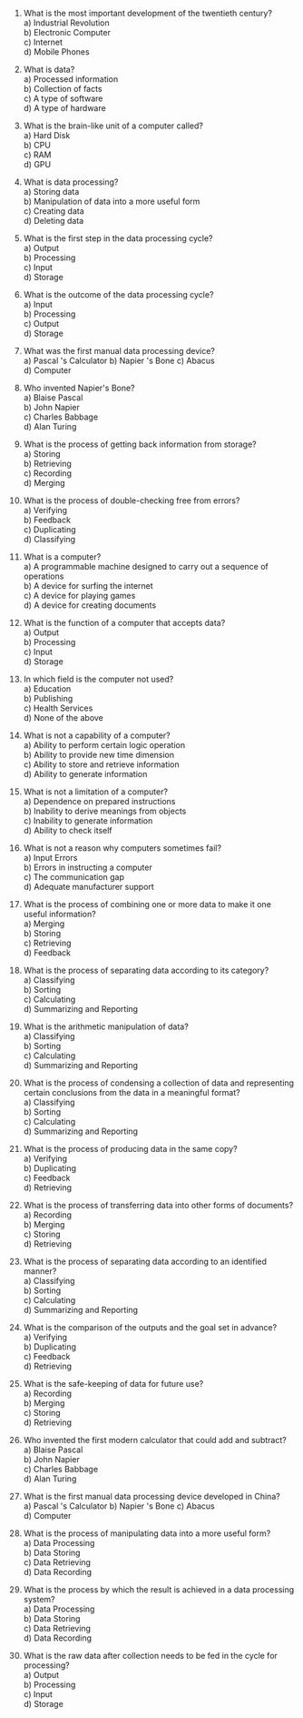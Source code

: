 1. What is the most important development of the twentieth century?  
   a) Industrial Revolution  
   b) Electronic Computer  
   c) Internet  
   d) Mobile Phones  

2. What is data?  
   a) Processed information  
   b) Collection of facts  
   c) A type of software  
   d) A type of hardware  

3. What is the brain-like unit of a computer called?  
   a) Hard Disk  
   b) CPU  
   c) RAM  
   d) GPU  

4. What is data processing?  
   a) Storing data  
   b) Manipulation of data into a more useful form  
   c) Creating data  
   d) Deleting data  

5. What is the first step in the data processing cycle?  
   a) Output  
   b) Processing  
   c) Input  
   d) Storage  

6. What is the outcome of the data processing cycle?  
   a) Input  
   b) Processing  
   c) Output  
   d) Storage  

7. What was the first manual data processing device?  
   a) Pascal  's Calculator
   b) Napier  's Bone
   c) Abacus  
   d) Computer  

8. Who invented Napier's Bone?  
   a) Blaise Pascal  
   b) John Napier  
   c) Charles Babbage  
   d) Alan Turing  

9. What is the process of getting back information from storage?  
   a) Storing  
   b) Retrieving  
   c) Recording  
   d) Merging  

10. What is the process of double-checking free from errors?  
    a) Verifying  
    b) Feedback  
    c) Duplicating  
    d) Classifying  

11. What is a computer?  
    a) A programmable machine designed to carry out a sequence of operations  
    b) A device for surfing the internet  
    c) A device for playing games  
    d) A device for creating documents  

12. What is the function of a computer that accepts data?  
    a) Output  
    b) Processing  
    c) Input  
    d) Storage  

13. In which field is the computer not used?  
    a) Education  
    b) Publishing  
    c) Health Services  
    d) None of the above  

14. What is not a capability of a computer?  
    a) Ability to perform certain logic operation  
    b) Ability to provide new time dimension  
    c) Ability to store and retrieve information  
    d) Ability to generate information  

15. What is not a limitation of a computer?  
    a) Dependence on prepared instructions  
    b) Inability to derive meanings from objects  
    c) Inability to generate information  
    d) Ability to check itself  

16. What is not a reason why computers sometimes fail?  
    a) Input Errors  
    b) Errors in instructing a computer  
    c) The communication gap  
    d) Adequate manufacturer support  

17. What is the process of combining one or more data to make it one useful information?  
    a) Merging  
    b) Storing  
    c) Retrieving  
    d) Feedback  

18. What is the process of separating data according to its category?  
    a) Classifying  
    b) Sorting  
    c) Calculating  
    d) Summarizing and Reporting  

19. What is the arithmetic manipulation of data?  
    a) Classifying  
    b) Sorting  
    c) Calculating  
    d) Summarizing and Reporting  

20. What is the process of condensing a collection of data and representing certain conclusions from the data in a meaningful format?  
    a) Classifying  
    b) Sorting  
    c) Calculating  
    d) Summarizing and Reporting  

21. What is the process of producing data in the same copy?  
    a) Verifying  
    b) Duplicating  
    c) Feedback  
    d) Retrieving  

22. What is the process of transferring data into other forms of documents?  
    a) Recording  
    b) Merging  
    c) Storing  
    d) Retrieving  

23. What is the process of separating data according to an identified manner?  
    a) Classifying  
    b) Sorting  
    c) Calculating  
    d) Summarizing and Reporting  

24. What is the comparison of the outputs and the goal set in advance?  
    a) Verifying  
    b) Duplicating  
    c) Feedback  
    d) Retrieving  

25. What is the safe-keeping of data for future use?  
    a) Recording  
    b) Merging  
    c) Storing  
    d) Retrieving  

26. Who invented the first modern calculator that could add and subtract?  
    a) Blaise Pascal  
    b) John Napier  
    c) Charles Babbage  
    d) Alan Turing  

27. What is the first manual data processing device developed in China?  
    a) Pascal  's Calculator
    b) Napier  's Bone
    c) Abacus  
    d) Computer  

28. What is the process of manipulating data into a more useful form?  
    a) Data Processing  
    b) Data Storing  
    c) Data Retrieving  
    d) Data Recording  

29. What is the process by which the result is achieved in a data processing system?  
    a) Data Processing  
    b) Data Storing  
    c) Data Retrieving  
    d) Data Recording  

30. What is the raw data after collection needs to be fed in the cycle for processing?  
    a) Output  
    b) Processing  
    c) Input  
    d) Storage  